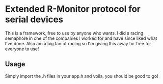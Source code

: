 # Extended R-Monitor protocol for serial devices

This is a framework, free to use by anyone who wants. I did a racing semaphore in one of the companies
I worked for and have since liked what I've done. Also am a big fan of racing so I'm giving this
away for free for everyone to use!

## Usage

Simply import the .h files in your app.h and voila, you should be good to go!